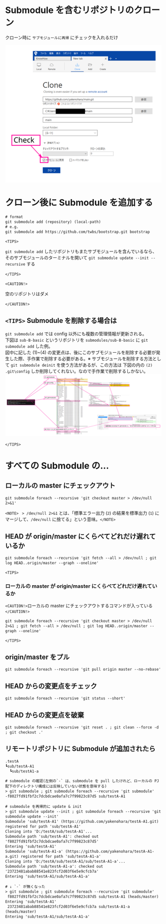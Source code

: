 # Submodule を含むリポジトリのクローン

クローン時に `サブモジュールに再帰` にチェックを入れるだけ

![](assets/images/clone-with-submodules.svg)  


# クローン後に Submodule を追加する

```
# format
git submodule add (repository) (local-path)
# e.g.
git submodule add https://github.com/twbs/bootstrap.git bootstrap
```

`<TIPS>`

`git submodule add` したリポジトリもまたサブモジュールを含んでいるなら、  
そのサブモジュールのターミナルを開いて `git submodule update --init --recursive` する

`</TIPS>`

`<CAUTION!>`  

空のリポジトリはダメ  

`</CAUTION!>`  

## `<TIPS>`  Submodule を削除する場合は

`git submodule add` では config 以外にも複数の管理情報が更新される。  
下図は `sub-B-basic` というリポジトリを `submodules/sub-B-basic` に `git submodule add` した例。  
図中に記した (1)~(4) の変更点は、後にこのサブモジュールを削除する必要が発生した際、手作業で削除する必要がある。※ サブモジュールを削除する方法として `git submodule deinit` を使う方法があるが、この方法は 下図の内の `(2) .git\config` しか削除してくれない。なので手作業で削除するしかない。  
![](assets/images/what-happens-by-git-submodule-add.svg)  

`</TIPS>`

# すべての Submodule の...

## ローカルの master にチェックアウト

```
git submodule foreach --recursive 'git checkout master > /dev/null 2>&1'
```

`<NOTE>` ` > /dev/null 2>&1` とは、「標準エラー出力 (`2`) の結果を標準出力 (`1`) にマージして、`/dev/null` に捨てる」という意味。`</NOTE>`  

## HEAD が origin/master にくらべてどれだけ遅れているか

```
git submodule foreach --recursive 'git fetch --all > /dev/null ; git log HEAD..origin/master --graph --oneline'
```

`<TIPS>`  
### ローカルの master が origin/master にくらべてどれだけ遅れているか
`<CAUTION!>`ローカルの master にチェックアウトするコマンドが入っている`</CAUTION!>`  
```
git submodule foreach --recursive 'git checkout master > /dev/null 2>&1 ; git fetch --all > /dev/null ; git log HEAD..origin/master --graph --oneline'
```
`</TIPS>`  

## origin/master をプル

```
git submodule foreach --recursive 'git pull origin master --no-rebase'
```

## HEAD からの変更点をチェック

```
git submodule foreach --recursive 'git status --short'
```

## HEAD からの変更点を破棄

```
git submodule foreach --recursive 'git reset . ; git clean --force -d ; git checkout .'
```

## リモートリポジトリに Submodule が追加されたら

```
.testA
┗sub/testA-A1
  ┗sub/testA1-a
```

```
# submodule の確認(左側の`-` は、submodule を pull したけれど、ローカルの PJ 配下のディレクトリ構成には反映していない状態を意味する)
> git submodule ; git submodule foreach --recursive 'git submodule'
-f8027fd91fbf2c7dcbdcae0afa7c7f99823c87d5 sub/testA-A1

# submodule を再帰的に update & init
> git submodule update --init ; git submodule foreach --recursive 'git submodule update --init'
Submodule 'sub/testA-A1' (https://github.com/yakenohara/testA-A1.git) registered for path 'sub/testA-A1'
Cloning into 'D:/testA/sub/testA-A1'...
Submodule path 'sub/testA-A1': checked out 'f8027fd91fbf2c7dcbdcae0afa7c7f99823c87d5'
Entering 'sub/testA-A1'
Submodule 'sub/testA-A1-a' (https://github.com/yakenohara/testA-A1-a.git) registered for path 'sub/testA-A1-a'
Cloning into 'D:/testA/sub/testA-A1/sub/testA-A1-a'...
Submodule path 'sub/testA-A1-a': checked out '23723481abab88541e823fcf2d03f6e5e9cfcb7a'
Entering 'sub/testA-A1/sub/testA-A1-a'

# ↓ `-` が無くなった
> git submodule ; git submodule foreach --recursive 'git submodule'
 f8027fd91fbf2c7dcbdcae0afa7c7f99823c87d5 sub/testA-A1 (heads/master)
Entering 'sub/testA-A1'
 23723481abab88541e823fcf2d03f6e5e9cfcb7a sub/testA-A1-a (heads/master)
Entering 'sub/testA-A1/sub/testA-A1-a'


```
